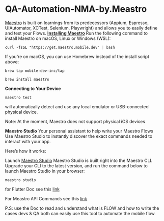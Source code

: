 # QA-Automation-NMA-by.Meastro
[Maestro](https://maestro.mobile.dev/) is built on learnings from its predecessors (Appium, Espresso, UIAutomator, XCTest, Selenium, Playwright) and allows you to easily define and test your Flows.
**[Installing Maestro](https://maestro.mobile.dev/getting-started/installing-maestro)**
Run the following command to install Maestro on macOS, Linux or Windows (WSL):

`curl -fsSL "https://get.maestro.mobile.dev" | bash`

If you're on macOS, you can use Homebrew instead of the install script above:


`brew tap mobile-dev-inc/tap`


`brew install maestro`

**Connecting to Your Device**

`maestro test`

will automatically detect and use any local emulator or USB-connected physical device.

Note: At the moment, Maestro does not support physical iOS devices

**Maestro Studio**
Your personal assistant to help write your Maestro Flows
Use Maestro Studio to instantly discover the exact commands needed to interact with your app.

Here’s how it works:

Launch [Maestro Studio](https://maestro.mobile.dev/getting-started/maestro-studio)
Maestro Studio is built right into the Maestro CLI. Upgrade your CLI to the latest version, and run the command below to launch Maestro Studio in your browser:


`maestro studio`

for Flutter Doc see this [link](https://maestro.mobile.dev/platform-support/flutter)

For Meastro API Commands see this [link](https://maestro.mobile.dev/api-reference/commands)

P.S: use the Doc to read and understand what is FLOW and how to write the cases
    devs & QA both can easily use this tool to automate the mobile flow.